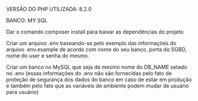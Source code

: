 

VERSÃO DO PHP UTILIZADA: 8.2.0

BANCO: MY SQL

Dar o comando composer install para baixar as dependências do projeto

Criar um arquivo .env baseando-se pelo exemplo das informações do arquivo .env.example de acordo com nome do seu banco, porta do SGBD, nome do user e senha do mesmo.

Criar um banco no MySQL que seja de mesmo nome do DB_NAME setado no .env (essas informações do .env não são fornecidas pelo fato de proteção de segurança dos dados do banco em caso de estar em produção
e também pelo fato que as variáveis de ambiente podem mudar de usuário para usuário)

